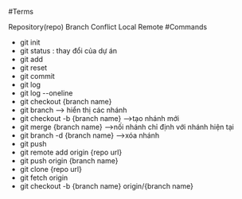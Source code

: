#Terms

Repository(repo)
Branch
Conflict
Local
Remote
#Commands

- git init
- git status : thay đổi của dự án
- git add
- git reset
- git commit
- git log
- git log --oneline
- git checkout {branch name}
- git branch --> hiển thị các nhánh
- git checkout -b {branch name} -->tạo nhánh mới
- git merge {branch name} -->nối nhánh chỉ định với nhánh hiện tại
- git branch -d {branch name} -->xóa nhánh
- git push
- git remote add origin {repo url}
- git push origin {branch name}
- git clone {repo url}
- git fetch origin
- git checkout -b {branch name} origin/{branch name}
